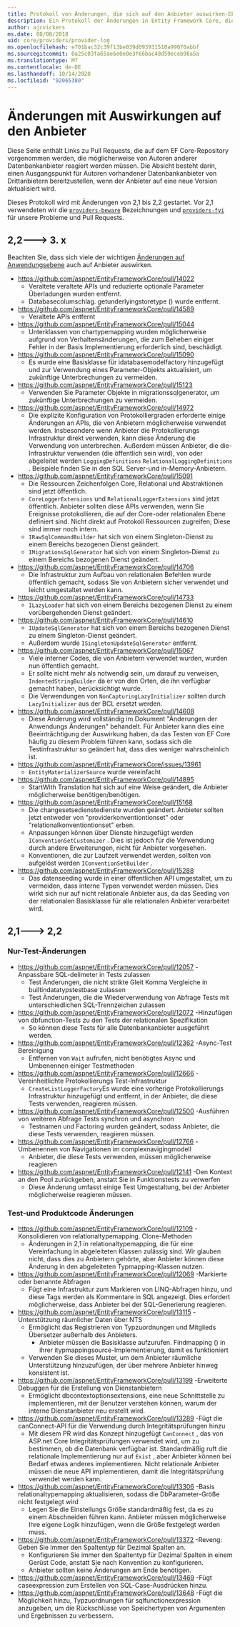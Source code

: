 ```yaml
---
title: Protokoll von Änderungen, die sich auf den Anbieter auswirken-EF Core
description: Ein Protokoll der Änderungen in Entity Framework Core, die Auswirkungen auf Anbieter haben
author: ajcvickers
ms.date: 08/08/2018
uid: core/providers/provider-log
ms.openlocfilehash: e701bac32c39f13be039d093931510a99070abbf
ms.sourcegitcommit: 0a25c03fa65ae6e0e0e3f66bac48d59eceb96a5a
ms.translationtype: MT
ms.contentlocale: de-DE
ms.lasthandoff: 10/14/2020
ms.locfileid: "92065380"
---
```

# <a name="provider-impacting-changes"></a>Änderungen mit Auswirkungen auf den Anbieter

Diese Seite enthält Links zu Pull Requests, die auf dem EF Core-Repository vorgenommen werden, die möglicherweise von Autoren anderer Datenbankanbieter reagiert werden müssen. Die Absicht besteht darin, einen Ausgangspunkt für Autoren vorhandener Datenbankanbieter von Drittanbietern bereitzustellen, wenn der Anbieter auf eine neue Version aktualisiert wird.

Dieses Protokoll wird mit Änderungen von 2,1 bis 2,2 gestartet. Vor 2,1 verwendeten wir die [`providers-beware`](https://github.com/aspnet/EntityFrameworkCore/labels/providers-beware) Bezeichnungen und [`providers-fyi`](https://github.com/aspnet/EntityFrameworkCore/labels/providers-fyi) für unsere Probleme und Pull Requests.

## <a name="22-----3x"></a>2,2---> 3. x

Beachten Sie, dass sich viele der wichtigen [Änderungen auf Anwendungsebene](xref:core/what-is-new/ef-core-3.x/breaking-changes) auch auf Anbieter auswirken.

* <https://github.com/aspnet/EntityFrameworkCore/pull/14022>
  * Veraltete veraltete APIs und reduzierte optionale Parameter Überladungen wurden entfernt.
  * Databasecolumschlag. getunderlyingstoretype () wurde entfernt.
* <https://github.com/aspnet/EntityFrameworkCore/pull/14589>
  * Veraltete APIs entfernt
* <https://github.com/aspnet/EntityFrameworkCore/pull/15044>
  * Unterklassen von chartypemapping wurden möglicherweise aufgrund von Verhaltensänderungen, die zum Beheben einiger Fehler in der Basis Implementierung erforderlich sind, beschädigt.
* <https://github.com/aspnet/EntityFrameworkCore/pull/15090>
  * Es wurde eine Basisklasse für idatabasemodelfactory hinzugefügt und zur Verwendung eines Parameter-Objekts aktualisiert, um zukünftige Unterbrechungen zu vermeiden.
* <https://github.com/aspnet/EntityFrameworkCore/pull/15123>
  * Verwenden Sie Parameter Objekte in migrationssqlgenerator, um zukünftige Unterbrechungen zu vermeiden.
* <https://github.com/aspnet/EntityFrameworkCore/pull/14972>
  * Die explizite Konfiguration von Protokolliergraden erforderte einige Änderungen an APIs, die von Anbietern möglicherweise verwendet werden. Insbesondere wenn Anbieter die Protokollierungs Infrastruktur direkt verwenden, kann diese Änderung die Verwendung von unterbrechen. Außerdem müssen Anbieter, die die-Infrastruktur verwenden (die öffentlich sein wird), von oder abgeleitet werden `LoggingDefinitions` `RelationalLoggingDefinitions` . Beispiele finden Sie in den SQL Server-und in-Memory-Anbietern.
* <https://github.com/aspnet/EntityFrameworkCore/pull/15091>
  * Die Ressourcen Zeichenfolgen Core, Relational und Abstraktionen sind jetzt öffentlich.
  * `CoreLoggerExtensions` und `RelationalLoggerExtensions` sind jetzt öffentlich. Anbieter sollten diese APIs verwenden, wenn Sie Ereignisse protokollieren, die auf der Core-oder relationalen Ebene definiert sind. Nicht direkt auf Protokoll Ressourcen zugreifen; Diese sind immer noch intern.
  * `IRawSqlCommandBuilder` hat sich von einem Singleton-Dienst zu einem Bereichs bezogenen Dienst geändert.
  * `IMigrationsSqlGenerator` hat sich von einem Singleton-Dienst zu einem Bereichs bezogenen Dienst geändert.
* <https://github.com/aspnet/EntityFrameworkCore/pull/14706>
  * Die Infrastruktur zum Aufbau von relationalen Befehlen wurde öffentlich gemacht, sodass Sie von Anbietern sicher verwendet und leicht umgestaltet werden kann.
* <https://github.com/aspnet/EntityFrameworkCore/pull/14733>
  * `ILazyLoader` hat sich von einem Bereichs bezogenen Dienst zu einem vorübergehenden Dienst geändert.
* <https://github.com/aspnet/EntityFrameworkCore/pull/14610>
  * `IUpdateSqlGenerator` hat sich von einem Bereichs bezogenen Dienst zu einem Singleton-Dienst geändert.
  * Außerdem wurde `ISingletonUpdateSqlGenerator` entfernt.
* <https://github.com/aspnet/EntityFrameworkCore/pull/15067>
  * Viele interner Codes, die von Anbietern verwendet wurden, wurden nun öffentlich gemacht.
  * Er sollte nicht mehr als notwendig sein, um darauf zu verweisen, `IndentedStringBuilder` da er von den Orten, die ihn verfügbar gemacht haben, berücksichtigt wurde.
  * Die Verwendungen von `NonCapturingLazyInitializer` sollten durch `LazyInitializer` aus der BCL ersetzt werden.
* <https://github.com/aspnet/EntityFrameworkCore/pull/14608>
  * Diese Änderung wird vollständig im Dokument "Änderungen der Anwendungs Änderungen" behandelt. Für Anbieter kann dies eine Beeinträchtigung der Auswirkung haben, da das Testen von EF Core häufig zu diesem Problem führen kann, sodass sich die Testinfrastruktur so geändert hat, dass dies weniger wahrscheinlich ist.
* <https://github.com/aspnet/EntityFrameworkCore/issues/13961>
  * `EntityMaterializerSource` wurde vereinfacht
* <https://github.com/aspnet/EntityFrameworkCore/pull/14895>
  * StartWith Translation hat sich auf eine Weise geändert, die Anbieter möglicherweise benötigen/benötigen.
* <https://github.com/aspnet/EntityFrameworkCore/pull/15168>
  * Die changesetsedienstedienste wurden geändert. Anbieter sollten jetzt entweder von "providerkonventiontionset" oder "relationalkonventiontionset" erben.
  * Anpassungen können über Dienste hinzugefügt werden `IConventionSetCustomizer` . Dies ist jedoch für die Verwendung durch andere Erweiterungen, nicht für Anbieter vorgesehen.
  * Konventionen, die zur Laufzeit verwendet werden, sollten von aufgelöst werden `IConventionSetBuilder` .
* <https://github.com/aspnet/EntityFrameworkCore/pull/15288>
  * Das datenseeding wurde in einer öffentlichen API umgestaltet, um zu vermeiden, dass interne Typen verwendet werden müssen. Dies wirkt sich nur auf nicht relationale Anbieter aus, da das Seeding von der relationalen Basisklasse für alle relationalen Anbieter verarbeitet wird.

## <a name="21-----22"></a>2,1---> 2,2

### <a name="test-only-changes"></a>Nur-Test-Änderungen

* <https://github.com/aspnet/EntityFrameworkCore/pull/12057> -Anpassbare SQL-delimeter in Tests zulassen
  * Test Änderungen, die nicht strikte Gleit Komma Vergleiche in builtindatatypstestbase zulassen
  * Test Änderungen, die die Wiederverwendung von Abfrage Tests mit unterschiedlichen SQL-Trennzeichen zulassen
* <https://github.com/aspnet/EntityFrameworkCore/pull/12072> -Hinzufügen von dbfunction-Tests zu den Tests der relationalen Spezifikation
  * So können diese Tests für alle Datenbankanbieter ausgeführt werden.
* <https://github.com/aspnet/EntityFrameworkCore/pull/12362> -Async-Test Bereinigung
  * Entfernen von `Wait` aufrufen, nicht benötigtes Async und Umbenennen einiger Testmethoden
* <https://github.com/aspnet/EntityFrameworkCore/pull/12666> -Vereinheitlichte Protokollierungs Test-Infrastruktur
  * `CreateListLoggerFactory`Es wurde eine vorherige Protokollierungs Infrastruktur hinzugefügt und entfernt, in der Anbieter, die diese Tests verwenden, reagieren müssen.
* <https://github.com/aspnet/EntityFrameworkCore/pull/12500> -Ausführen von weiteren Abfrage Tests synchron und asynchron
  * Testnamen und Factoring wurden geändert, sodass Anbieter, die diese Tests verwenden, reagieren müssen.
* <https://github.com/aspnet/EntityFrameworkCore/pull/12766> -Umbenennen von Navigationen im complexnavigingmodell
  * Anbieter, die diese Tests verwenden, müssen möglicherweise reagieren
* <https://github.com/aspnet/EntityFrameworkCore/pull/12141> -Den Kontext an den Pool zurückgeben, anstatt Sie in Funktionstests zu verwerfen
  * Diese Änderung umfasst einige Test Umgestaltung, bei der Anbieter möglicherweise reagieren müssen.

### <a name="test-and-product-code-changes"></a>Test-und Produktcode Änderungen

* <https://github.com/aspnet/EntityFrameworkCore/pull/12109> -Konsolidieren von relationaltypemapping. Clone-Methoden
  * Änderungen in 2,1 in relationaltypemapping, die für eine Vereinfachung in abgeleiteten Klassen zulässig sind. Wir glauben nicht, dass dies zu Anbietern gehörte, aber Anbieter können diese Änderung in den abgeleiteten Typmapping-Klassen nutzen.
* <https://github.com/aspnet/EntityFrameworkCore/pull/12069> -Markierte oder benannte Abfragen
  * Fügt eine Infrastruktur zum Markieren von LINQ-Abfragen hinzu, und diese Tags werden als Kommentare in SQL angezeigt. Dies erfordert möglicherweise, dass Anbieter bei der SQL-Generierung reagieren.
* <https://github.com/aspnet/EntityFrameworkCore/pull/13115> -Unterstützung räumlicher Daten über NTS
  * Ermöglicht das Registrieren von Typzuordnungen und Mitglieds Übersetzer außerhalb des Anbieters.
    * Anbieter müssen die Basisklasse aufzurufen. Findmapping () in ihrer itypmappingsource-Implementierung, damit es funktioniert
  * Verwenden Sie dieses Muster, um dem Anbieter räumliche Unterstützung hinzuzufügen, der über mehrere Anbieter hinweg konsistent ist.
* <https://github.com/aspnet/EntityFrameworkCore/pull/13199> -Erweiterte Debuggen für die Erstellung von Dienstanbietern
  * Ermöglicht dbcontextoptionsextensions, eine neue Schnittstelle zu implementieren, mit der Benutzer verstehen können, warum der interne Dienstanbieter neu erstellt wird.
* <https://github.com/aspnet/EntityFrameworkCore/pull/13289> -Fügt die canConnect-API für die Verwendung durch Integritätsprüfungen hinzu
  * Mit diesem PR wird das Konzept hinzugefügt `CanConnect` , das von ASP.net Core Integritätsprüfungen verwendet wird, um zu bestimmen, ob die Datenbank verfügbar ist. Standardmäßig ruft die relationale Implementierung nur auf `Exist` , aber Anbieter können bei Bedarf etwas anderes implementieren. Nicht relationale Anbieter müssen die neue API implementieren, damit die Integritätsprüfung verwendet werden kann.
* <https://github.com/aspnet/EntityFrameworkCore/pull/13306> -Basis relationaltypemapping aktualisieren, sodass die DbParameter-Größe nicht festgelegt wird
  * Legen Sie die Einstellungs Größe standardmäßig fest, da es zu einem Abschneiden führen kann. Anbieter müssen möglicherweise Ihre eigene Logik hinzufügen, wenn die Größe festgelegt werden muss.
* <https://github.com/aspnet/EntityFrameworkCore/pull/13372> -Reveng: Geben Sie immer den Spaltentyp für Dezimal Spalten an.
  * Konfigurieren Sie immer den Spaltentyp für Dezimal Spalten in einem Gerüst Code, anstatt Sie nach Konvention zu konfigurieren.
  * Anbieter sollten keine Änderungen am Ende benötigen.
* <https://github.com/aspnet/EntityFrameworkCore/pull/13469> -Fügt caseexpression zum Erstellen von SQL-Case-Ausdrücken hinzu.
* <https://github.com/aspnet/EntityFrameworkCore/pull/13648> -Fügt die Möglichkeit hinzu, Typzuordnungen für sqlfunctionexpression anzugeben, um die Rückschlüsse von Speichertypen von Argumenten und Ergebnissen zu verbessern.
